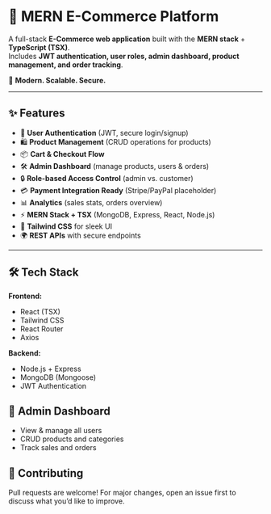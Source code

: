 # 🛒 MERN E-Commerce Platform  

A full-stack **E-Commerce web application** built with the **MERN stack** + **TypeScript (TSX)**.  
Includes **JWT authentication, user roles, admin dashboard, product management, and order tracking**.  

🚀 **Modern. Scalable. Secure.**  

---

## ✨ Features  

- 👤 **User Authentication** (JWT, secure login/signup)  
- 🛍️ **Product Management** (CRUD operations for products)  
- 📦 **Cart & Checkout Flow**  
- 🛠️ **Admin Dashboard** (manage products, users & orders)  
- 🔒 **Role-based Access Control** (admin vs. customer)  
- 💳 **Payment Integration Ready** (Stripe/PayPal placeholder)  
- 📊 **Analytics** (sales stats, orders overview)  
- ⚡ **MERN Stack + TSX** (MongoDB, Express, React, Node.js)  
- 🎨 **Tailwind CSS** for sleek UI  
- 🌍 **REST APIs** with secure endpoints  

---


## 🛠️ Tech Stack  

**Frontend:**  
- React (TSX)  
- Tailwind CSS  
- React Router  
- Axios  

**Backend:**  
- Node.js + Express  
- MongoDB (Mongoose)  
- JWT Authentication  


## 🔑 Admin Dashboard

- View & manage all users
- CRUD products and categories
- Track sales and orders


## 🤝 Contributing

Pull requests are welcome! For major changes, open an issue first to discuss what you’d like to improve.
